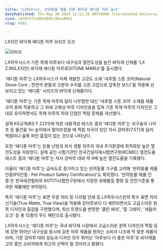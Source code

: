 ```yaml
---
title: "LX하우시스, 반려동물 제품 인증 획득한 에디톤 마루 출시"
datePublished: Thu May 30 2024 12:12:26 GMT+0000 (Coordinated Universal Time)
cuid: cm7073fiv001d09kz9bwu09e2
slug: 6561

---
```



LX지인 바닥재 에디톤 마루 브리즈 오크

![이미지](https://cdn.hashnode.com/res/hashnode/image/upload/v1739261002281/08ba836d-e2b0-4bcb-95d2-30282b4cc165.jpeg)

LX하우시스가 기존 목재 마루보다 내구성과 열전도성을 높인 바닥재 신제품 'LX Z:IN(LX지인) 바닥재 에디톤 마루(EDITONE MARU)'를 출시했다.

'에디톤 마루'는 LX하우시스가 자체 개발한 고강도 소재 '내추럴 스톤 코어(Natural Stone Core ; 천연석 분말과 고분자 수지를 고온·고압으로 압축한 보드)'를 적용해 선보이고 있는 '에디톤' 시리즈의 바닥재 신제품이다.

'에디톤 마루'는 기존 목재 마루와 달리 나무합판 대신 '내추럴 스톤 코어' 소재를 제품 코어 층에 적용하고 그 위에 고해상 마루 디자인층을 입혀 기존 목재 마루의 디자인은 그대로 유지하면서도 목재 마루의 최대 단점인 찍힘 문제를 개선했다.

실제 KS규격(KS F 2221)에 따른 내충격성 테스트 결과 '에디톤 마루'는 쇠구슬과 나이프 등 물건을 1m 높이에서 떨어뜨렸을 때 찍힘 자국이 있던 자사 강마루(7.5T)와 달리 찍힘이나 움푹 파인 흠집이 없는 것으로 나타났다.

또한 '에디톤 마루'는 온돌 난방과 좌식 생활 위주의 국내 주거환경에 최적화된 높은 열전도성을 자랑한다. 실제 공인 시험기관인 한국건설자재시험연구원(KCMIC) 열전도율 테스트 결과 '에디톤 마루'는 자사 강마루 대비 약 4배 높은 열전도율을 기록했다.

아울러 '에디톤 마루'는 급속도로 증가하고 있는 반려동물 가구를 고려해 '반려동물 제품 인증(PS인증 : Pet Product Safety Certification)'도 획득했다. '반려동물 제품 인증'은 한국애견협회와 KOTITI시험연구원에서 지정한 유해물질 함량 등 안전기준을 통과한 제품에만 부여된다.

특히 '에디톤 마루'는 표면 무광 처리 및 디지털 인쇄 등 LX하우시스만의 특수 표면 처리 신기술(True Matte, True View)을 적용해 강마루보다 더 세련되면서도 고급스러운 원목 디자인과 질감을 구현했으며, 최신 트렌드를 반영한 '클린 애쉬', '밀 그레이', '새들러 오크' 등 총 12종의 우드 패턴으로 출시됐다.

LX하우시스는 '에디톤 마루'는 국내 바닥재 시장에서 고급스러운 원목 디자인과 찍힘 등에 강한 뛰어난 내구성을 동시에 갖춘 마루 제품을 원하는 소비자 니즈에 딱 맞춘 제품이라며, 기존 강마루 대비 성능과 디자인 모두 뛰어난 '마루보다 더 좋은 마루'로 바닥재를 고민 중인 소비자에게 최고의 선택이 될 것이라고 밝혔다.